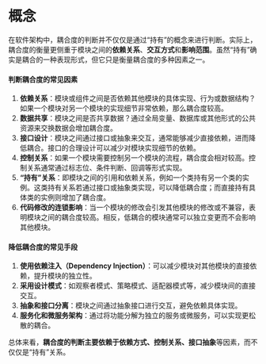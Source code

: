 # 概念

在软件架构中，耦合度的判断并不仅仅是通过“持有”的概念来进行判断。实际上，耦合度的衡量更侧重于模块之间的**依赖关系**、**交互方式**和**影响范围**。虽然“持有”确实是耦合的一种表现形式，但它只是衡量耦合度的多种因素之一。

#### 判断耦合度的常见因素

1. **依赖关系**：模块或组件之间是否依赖其他模块的具体实现、行为或数据结构？如果一个模块对另一个模块的实现细节非常依赖，那么耦合度较高。
2. **数据共享**：模块之间是否共享数据？通过全局变量、数据库或其他形式的公共资源来交换数据会增加耦合度。
3. **接口设计**：模块之间通过接口或抽象来交互，通常能够减少直接依赖，进而降低耦合。接口的合理设计可以减少对模块实现细节的依赖。
4. **控制关系**：如果一个模块需要控制另一个模块的流程，耦合度会相对较高。控制关系通常通过标志位、条件判断、回调等形式实现。
5. **“持有”关系**：即模块之间的引用和依赖关系，例如一个类持有另一个类的实例。这类持有关系若通过接口或抽象类实现，可以降低耦合度；而直接持有具体类的实例则增加了耦合度。
6. **代码修改的连锁影响**：当一个模块的修改会引发其他模块的修改或不兼容，表明模块之间的耦合度较高。相反，低耦合的模块通常可以独立变更而不会影响其他模块。

#### 降低耦合度的常见手段

1. **使用依赖注入（Dependency Injection）**：可以减少模块对其他模块的直接依赖，提升模块的独立性。
2. **采用设计模式**：如观察者模式、策略模式、适配器模式等，减少模块间的直接交互。
3. **抽象和接口分离**：模块之间通过抽象接口进行交互，避免依赖具体实现。
4. **服务化和微服务架构**：通过将功能分解为独立的服务或微服务，可以实现更松散的耦合。

总体来看，**耦合度的判断主要依赖于依赖方式、控制关系、接口抽象**等因素，而不仅仅是“持有”关系。
